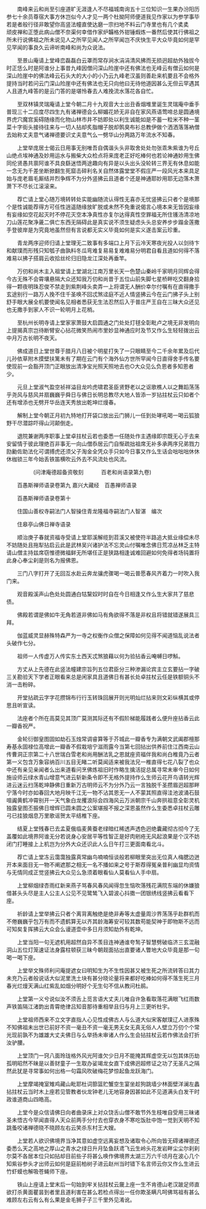 <!-- { "loadSidebar": true } -->
　　南峰来云和尚至引座道旷无涯逢人不尽福城南询五十三位知识一生果办汾阳历参七十余员尊宿大事方休岂似今人才见一两个杜拗阿师便道我见作家以为参学事毕若是者般行径非敢望你高竖法幢直使达磨一宗扫地不料云门寺里也有几个奊奊　　顽皮禅和正堕此病山僧不奈渠何幸借作家炉韛格外钳锤煆炼一番然后使其行佛祖之所未行说佛祖之所未说见人之所罕见闻人之所罕闻岂不庆快生平大众毕竟如何是罕见罕闻的事良久云谛听南峰和尚为众说法。

　　至景山庵请上堂峰峦磊磊白云罩而常存涧水涓涓清风拂而无损迥超劫外独拔今时正恁么时是阿谁分上事昔九峰因僧问深山险崖中还有佛法也无峰云有僧云如何是深山险崖中的佛法峰云石头大的大小的小乃云九峰老汉虽则善赴来机要且不会格外提持当时若问云门深山险崖中还有佛法也无只向他曰无待他道因甚么无但云罕遇其人且道九峰答的是云门答的是堪怜春去人难挽流水落花各自忙。

　　至双林镇灵瑞庵请上堂今朝二月十九观音大士出丑香烟堆里诞生灵瑞庵中垂手普现三十二应度尽四生九有诸禅德会么柳媚花娇无非自在家风燕语莺啼总是圆通境界虎穴魔宫奚碍随缘而化物山林市井不妨即处以利生诚能如是不蓄一粒米不种一茎菜十字街头接待往来与一切人拈却炙脂帽子脱却鹘臭布衫总教伊做个洒洒落落衲僧去始称丈夫意气诸禅德要识丈夫意气么一劈华山分两路万年流水不知春。

　　上堂举庞居士偈云日用事无别唯吾自偶谐头头非取舍处处勿张乖朱紫谁为号丘山绝点埃神通及妙用运水与搬柴大众检点将来庞老正好吃棒何也若论神通妙用生佛同伦贤愚共禀阿谁不具良繇迷悟两途趣向有异是以头出头没轮转三界无有休息如能一念无为千差坐断掀翻生死窟击碎利名关自然体露堂堂不假庄严一段风光本来具足始与庞老眉毛厮结并烈争辉不为分外竖拂云且道者个还是神通耶妙用耶无边落木萧萧下不尽长江滚滚来。

　　荐亡请上堂心随万境转转处实能幽随流认得性无喜亦无忧竖拂云只者个是境那个是性诚能荐得方可任性逍遥随缘放旷脱或未然不免重说偈言心境本来无皆因妄缘有妄缘如空花起灭时不停花灭空本净真性亦复尔达得真性空罪福无所住镬汤清凉地刀山莲花聚净薉二俱亡东西无隔碍此是真实说不须生疑虑头头总安养步步蹋金莲撒手登彼岸是为究竟地虽然但有言说都无实义毕竟如何是实义遂击案云珍重。

　　青龙两序迎师归请上堂理无二致事有多端口上月下云冷天寒夜光投人以剑待卞和献璞而形残只知瓠子曲孰料冬瓜弯难复易易复难难易分明君自看且道如何得不落难易以拂子搭肩云收拾丝纶归旧隐龙江深处再垂竿。

　　万仞和尚木主入祖堂请上堂湖北江南万里长天一色楚山秦岭千家明月同辉会得今古无殊不会霄壤悬隔大众还知我万仞和尚昔于五位山前失脚七星桥畔吃交翻身拾得一颗夜明珠忍俊不禁走到紫荆峰头卖弄一上将谓无人酬价幸尔付嘱有在直得撒手玄途别行一路万人挽不住千圣唤不回忒煞迳庭不近人情竖拂云今在云门拂子头上别舒手眼大展全机要使闻名见相者悉获无生法忍然后入于普庄严王自在三昧大众还见也无撒手到家人不识一轮明月上花梢。

　　至杭州长明寺请上堂家家萧鼓大启圆通之门处处灯毬全彰毗卢之境无非发明向上提揭真宗岂待断臂安心拈花微笑热闹市里妙显神通应时及节又作么生轻轻拨出云中月万古长明不夜天。

　　佛成道日上堂世尊于腊月八日被个明星打失了一只眼睛至今二千余年累及后代儿孙依草附木摸壁扶篱未有了期在云门有个海外仙方世所罕闻今日直得舍手传名要使现前一会豁开顶门正眼放出清净宝光照天照地去也○大众见么负恩者多知恩者少。

　　元旦上堂淑气盈空祯祥溢目龙吟虎啸君圣臣贤野老以之讴歌樵人以之舞蹈荡荡乎尧风与慈风并扇巍巍乎舜日与佛日长明总教尽大地人皆添一岁拈拄杖云只如者个还有增添也无劈开华岳连天秀放出乾坤烂熳春。

　　解制上堂今朝正月初九特地打开袋口放出云门狮儿一任到处哮吼喝一喝云狐狼野干尽潜踪吓得山河颠倒走。

　　退院兼谢两序职事上堂卓拄杖云若也委悉一任随处作主遇缘即宗既无心于去来安留情于彼此理绝百非事无一向山僧忝居云门自惭疏拙祖席无补多承两序兄弟戮力劻勷佐助法化可谓搏虎还须父子淘金全凭众手只如今日事又作么生话会咄咄咄休休休枷锁三年今始丢铁笛横吹云外去不风流处也风流。

　　　　　(问津庵德超备资敬刻
　　　百老和尚语录第九卷)

　　百愚斯禅师语录卷第九
嘉兴大藏经　百愚禅师语录


　　百愚斯禅师语录卷第十

　　住国山善权寺嗣法门人智操住青龙隆福寺嗣法门人智湛　编次

　　住皋亭山佛日禅寺语录

　　顺治庚子春就资福寺受请上堂耶溪解缆到苕溪又被使符半路追大抵业缘偿未尽不妨随处且拖犁拈启云此是武林吴兴诸护法不忘灵山付嘱唯念佛日荒凉丛林乏主特请山僧主持兹席窃惟德微福鲜无所堪任正是狭路相逢诚难回避如何免得者场钝置将此身心奉尘刹是则名为报佛恩。

　　三门八字打开了无回互水赴云奔龙骧虎骤喝一喝云普愿春风齐着力一时吹入我门来。

　　观音殿溪声山色处处圆通白牯黧奴时时自在今日相逢又作么生大家共了慈悲债。

　　佛殿若谓是佛如牛无角若道非佛如马有角欲得不落是非权且将错就错遂展具三拜。

　　伽蓝威灵显赫殊特森严为一寺之权衡作众僧之保障如何见得不闻道恼乱说法者头破作七分。

　　祖师一人传虚万人传实东土西天忒煞狼藉以何为验拈香云唵嚩日啰斛。

　　方丈从上先德在此竖法幢建宗旨列五位君臣分三种渗漏论宾主立玄要拈一字破三关勘验天下学者正眼看来总是闲家具且道佛日有甚长处卓拄杖云任是铁额铜头不消一击粉碎。

　　开堂拈疏云字字花攒锦布行行玉转珠回展开则光明灿烂拈来则文彩纵横其或停思且听宣读。

　　法座者个所在高莫见其顶广莫测其际还有不假阶梯能履践者么便升座拈香云此一瓣香祝严。

　　金轮衍御皇图固如劫石玉烛常调睿算等于芥城此一瓣香专为满朝文武阖郡檀那寿基永固禄位高增此一瓣香不假栽培宁滋雨露今当第七回拈出供养前住江西南云山传曹洞正宗第二十八世瑞白雪老和尚用酬法乳之恩就座资福伴我和尚白椎竟乃云者第一义包含万象容纳百川五目无睹二听莫闻适来被我法兄一椎直得七花八裂了也众中还有亲见亲闻者么出来道看问烹佛炼祖旧时作略生擒活捉总属寻常未审今日如何施设师云绿水青山增意气进云斩新条令即不无格外提持作么生师云花开鸟语转光辉进云迷云扫荡乾坤静佛日重新万古明师云不为分外乃云一言独脱千圣攒眉迥超那畔宁落今时亦如春回大地月映千江无一物不沾其恩无一人不蒙其照直得洼池波涌石鼓喧阗黄鹤冲霄别开一天气象白龙攫浪际会四海风云万派朝宗千山奔拱祖意全彰灵机独露皇图丕振佛日增辉已圆未圆之公案堪报不报之深恩虽然作么生委悉卓拄杖云雕弓已挂狼烟息万里歌谣贺太平结椎下座。

　　结夏上堂残春已去孟夏俄临麦黄蚕老绿暗红稀透声透色迥绝囊藏彻古彻今了无盖覆如此境界阿谁无分若说身心安居平等性智正是好肉剜疮无风起浪果是个汉不妨闭门打睡接上上机岂为分外大众还识此人么日午打三更面南看北斗。

　　荐亡请上堂冻云霭霭独露真常幽鸟喃喃恒谈般若柳眼里突出无位真人梅腮边迸开本来面目无一物不阐遮那之相无一名不播如来之号于斯荐得冤亲普利幽显均资情与无情同成正觉竖拂云大众见么急须着眼看仙人莫看仙人手中扇。

　　上堂柳烟绿杏雨红新来燕子骂春风春风闻得忽生恼吹落残花满院东端的休嫌狼借甚头头尽是主人公主人公见不见鹭鸶飞入碧波心抖擞一团银绣线竖拂云看看下座。

　　祈龄请上堂举拂云只者个离背离触绝是绝非寿等太虚量周沙界荡荡乎赴群机而不倦巍巍乎包万有而不遗鹤算无以齐其龄海筹安可较其数苟能契神于即物斯不远而可知矣复挥拂云大众会么谩道壶中多日月须知劫外有乾坤。

　　上堂当阳一句无遮机用超然自异不羡目连神通谁夸鹙子智慧劈破临济三玄混融洞山五位灯笼速证法身露柱顿获三昧今朝觌面拈出直要诸人瞥地大众毕竟是那一句喝一喝下座。

　　上堂举文殊师利问庵提遮女曰明知生为不生性因甚又被生死之所流转答曰其力未充乃云者般说话大似泥里洗土块有甚分晓论量将来都好吃棒如何得不落生死三月春光烂熳天满山红紫乱如烟分明好个无生句不信从教问杜鹃。

　　上堂第一义兮说似汝不须舌上觅言语大丈夫儿唯自许急看取落花满眼飞红雨数声铁笛隔江渚韵出青霄绝律吕知音那待重相举且归与月上三更听杜宇。

　　上堂祖师西来不立文字直指人心见性成佛古人与么道大似宋客献璞辽人进豕殊不知佛祖未出世已前好不资一毫丑不资一毫无男无女无真无俗人人壁立万仞个个常光现前孰不为雄雄大丈夫佛日与么举扬未审诸人作么生会拈拄杖云若作佛法会打折汝驴腰。

　　上堂顶门一窍八面玲珑格外风光阿谁欠少日月不能掩其辉虚空无以包其体历劫孤明昭然不昧是以善财童子一生取办娑竭龙女直下成佛迥超修证之功了无圣凡之隔然此犹是寻常事如何出格一句霜风吹破梅花梦惊起鱼龙跃海门。

　　上堂摩竭掩室雉鸡藏山毗耶杜词篰篮贮蟹空生宴坐趁狗跳墙少林面壁洋澜左蠡拈拄杖云当时木上座若见管教者伙龙钟老儿无地容身因甚如此不见道满头白发干时政谁道商山四皓高。

　　上堂今是众信请佛日向者曲录床上对众饶舌山僧不敢节外生枝唯自受用三昧诸圣未悟古今罕闻直得人天众前两手分付去也穿衣身不寒吃饭肚中饱一觉到天明不知跳蚤咬诸禅德晓不晓顾左右云笑杀东村王大嫂。

　　上堂若人欲识佛境界当净其意如虚空远离妄想及诸取令心所向皆无碍诸禅德还委悉么天之高地之厚山之青水之绿日升月坠鱼跃鸢飞云生岭头花发岩畔尘尘尔刹刹尔莫不各居本位只如拈却目前些子将甚么唤作佛境界太湖三万六千顷月在波心几个知紫谷参头才出师云如何是庭前柏树子进云赵州当时错下名言师云你又作么生进云竹虾蟆也解吸苍蝇师下座。

　　铁山上座请上堂末后一句始到牢关拈拄杖云奯上座一生不肯德山老汉跛足师直欲打杀黄面瞿昙到者里且道利害在甚么若检点得出一任你欺圣瞒凡呵佛骂祖有甚么难顾左右云有么有么果是金毛狮子子三千里外见淆讹。


